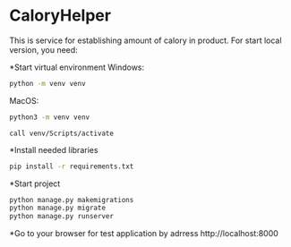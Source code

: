 # CaloryHelper

This is service for establishing amount of calory in product.
For start local version, you need:

*Start virtual environment
Windows:
```bash
python -m venv venv
```
MacOS:
```bash
python3 -m venv venv
```

```
call venv/Scripts/activate
```

*Install needed libraries
```bash
pip install -r requirements.txt
```

*Start project
```bash
python manage.py makemigrations
python manage.py migrate
python manage.py runserver
```

*Go to your browser for test application by adrress http://localhost:8000
